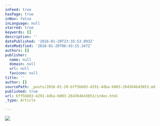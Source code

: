 ```yaml
---
inFeed: true
hasPage: true
inNav: false
inLanguage: null
starred: true
keywords: []
description: ''
datePublished: '2016-01-20T23:35:53.093Z'
dateModified: '2016-01-20T06:43:15.347Z'
authors: []
publisher:
  name: null
  domain: null
  url: null
  favicon: null
title: ''
author: []
sourcePath: _posts/2016-01-20-bff5bb03-4291-4dba-b003-264364b43053.md
published: true
url: bff5bb03-4291-4dba-b003-264364b43053/index.html
_type: Article

---
```

![](https://the-grid-user-content.s3-us-west-2.amazonaws.com/47317cb2-bc4f-4879-8408-26d035c24d99.jpg)